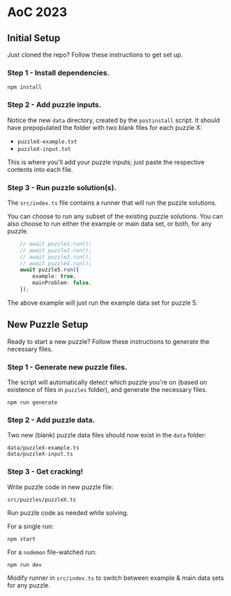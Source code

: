 # AoC 2023

## Initial Setup

Just cloned the repo? Follow these instructions to get set up.

### Step 1 - Install dependencies.

```shell
npm install
```

### Step 2 - Add puzzle inputs.

Notice the new `data` directory, created by the `postinstall` script.
It should have prepopulated the folder with two blank files for each puzzle X:

- `puzzleX-example.txt`
- `puzzleX-input.txt`

This is where you'll add your puzzle inputs; just paste the respective contents into each file.

### Step 3 - Run puzzle solution(s).

The `src/index.ts` file contains a runner that will run the puzzle solutions.

You can choose to run any subset of the existing puzzle solutions.
You can also choose to run either the example or main data set, or both, for any puzzle.

```typescript
    // await puzzle1.run();
    // await puzzle2.run();
    // await puzzle3.run();
    // await puzzle4.run();
    await puzzle5.run({
        example: true,
        mainProblem: false,
    });
```
The above example will just run the example data set for puzzle 5.

## New Puzzle Setup

Ready to start a new puzzle? Follow these instructions to generate the necessary files.

### Step 1 - Generate new puzzle files.

The script will automatically detect which puzzle you're on (based on existence of files in `puzzles` folder), and generate the necessary files.

```shell
npm run generate
```

### Step 2 - Add puzzle data.

Two new (blank) puzzle data files should now exist in the `data` folder:
```
data/puzzleX-example.ts
data/puzzleX-input.ts
```

### Step 3 - Get cracking!

Write puzzle code in new puzzle file:
```
src/puzzles/puzzleX.ts
```

Run puzzle code as needed while solving.

For a single run:
```shell
npm start
```

For a `nodemon` file-watched run:
```shell
npm run dev
```


Modify runner in `src/index.ts` to switch between example & main data sets for any puzzle. 

